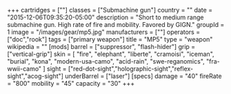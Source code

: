 +++
cartridges = [""]
classes = ["Submachine gun"]
country = ""
date = "2015-12-06T09:35:20-05:00"
description = "Short to medium range submachine gun. High rate of fire and mobility. Favored by GIGN."
groupId = 1
image = "/images/gear/mp5.jpg"
manufacturers = [""]
operators = ["doc","rook"]
tags = ["primary weapon"]
title = "MP5"
type = "weapon"
wikipedia = ""
[mods]
  barrel = ["suppressor", "flash-hider"]
  grip = ["vertical-grip"]
  skin = [
    "fire",
    "elephant",
    "liberte",
    "cramoisi",
    "iceman",
    "burial",
    "kona",
    "modern-usa-camo",
    "acid-rain",
    "swe-reganomics",
    "fra-wwii-camo"
  ]
  sight = ["red-dot-sight","holographic-sight","reflex-sight","acog-sight"]
  underBarrel = ["laser"]
[specs]
  damage = "40"
  fireRate = "800"
  mobility = "45"
  capacity = "30"
+++
